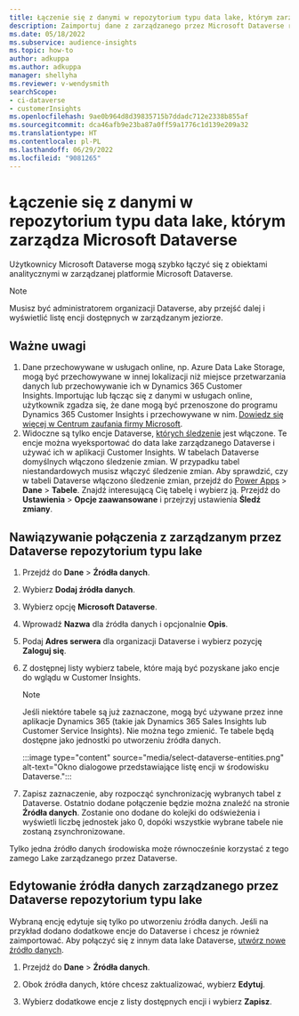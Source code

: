 ```yaml
---
title: Łączenie się z danymi w repozytorium typu data lake, którym zarządza Microsoft Dataverse
description: Zaimportuj dane z zarządzanego przez Microsoft Dataverse repozytorium typu data lake.
ms.date: 05/18/2022
ms.subservice: audience-insights
ms.topic: how-to
author: adkuppa
ms.author: adkuppa
manager: shellyha
ms.reviewer: v-wendysmith
searchScope:
- ci-dataverse
- customerInsights
ms.openlocfilehash: 9ae0b964d8d39835715b7ddadc712e2338b855af
ms.sourcegitcommit: dca46afb9e23ba87a0ff59a1776c1d139e209a32
ms.translationtype: HT
ms.contentlocale: pl-PL
ms.lasthandoff: 06/29/2022
ms.locfileid: "9081265"
---
```

# <a name="connect-to-data-in-a-microsoft-dataverse-managed-data-lake"></a>Łączenie się z danymi w repozytorium typu data lake, którym zarządza Microsoft Dataverse

Użytkownicy Microsoft Dataverse mogą szybko łączyć się z obiektami analitycznymi w zarządzanej platformie Microsoft Dataverse.

> [!NOTE]
> Musisz być administratorem organizacji Dataverse, aby przejść dalej i wyświetlić listę encji dostępnych w zarządzanym jeziorze.

## <a name="important-considerations"></a>Ważne uwagi

1. Dane przechowywane w usługach online, np. Azure Data Lake Storage, mogą być przechowywane w innej lokalizacji niż miejsce przetwarzania danych lub przechowywanie ich w Dynamics 365 Customer Insights. Importując lub łącząc się z danymi w usługach online, użytkownik zgadza się, że dane mogą być przenoszone do programu Dynamics 365 Customer Insights i przechowywane w nim. [Dowiedz się więcej w Centrum zaufania firmy Microsoft](https://www.microsoft.com/trust-center).
2. Widoczne są tylko encje Dataverse, [których śledzenie](/power-platform/admin/enable-change-tracking-control-data-synchronization) jest włączone. Te encje można wyeksportować do data lake zarządzanego Dataverse i używać ich w aplikacji Customer Insights. W tabelach Dataverse domyślnych włączono śledzenie zmian. W przypadku tabel niestandardowych musisz włączyć śledzenie zmian. Aby sprawdzić, czy w tabeli Dataverse włączono śledzenie zmian, przejdź do [Power Apps](https://make.powerapps.com) > **Dane** > **Tabele**. Znajdź interesującą Cię tabelę i wybierz ją. Przejdź do **Ustawienia** > **Opcje zaawansowane** i przejrzyj ustawienia **Śledź zmiany**.

## <a name="connect-to-a-dataverse-managed-lake"></a>Nawiązywanie połączenia z zarządzanym przez Dataverse repozytorium typu lake

1. Przejdź do **Dane** > **Źródła danych**.

1. Wybierz **Dodaj źródła danych**.

1. Wybierz opcję **Microsoft Dataverse**.

1. Wprowadź **Nazwa** dla źródła danych i opcjonalnie **Opis**.

1. Podaj **Adres serwera** dla organizacji Dataverse i wybierz pozycję **Zaloguj się**.

1. Z dostępnej listy wybierz tabele, które mają być pozyskane jako encje do wglądu w Customer Insights.

   > [!NOTE]
   > Jeśli niektóre tabele są już zaznaczone, mogą być używane przez inne aplikacje Dynamics 365 (takie jak Dynamics 365 Sales Insights lub Customer Service Insights). Nie można tego zmienić. Te tabele będą dostępne jako jednostki po utworzeniu źródła danych.

    :::image type="content" source="media/select-dataverse-entities.png" alt-text="Okno dialogowe przedstawiające listę encji w środowisku Dataverse.":::

1. Zapisz zaznaczenie, aby rozpocząć synchronizację wybranych tabel z Dataverse. Ostatnio dodane połączenie będzie można znaleźć na stronie **Źródła danych**. Zostanie ono dodane do kolejki do odświeżenia i wyświetli liczbę jednostek jako 0, dopóki wszystkie wybrane tabele nie zostaną zsynchronizowane.

Tylko jedna źródło danych środowiska może równocześnie korzystać z tego zamego Lake zarządzanego przez Dataverse.

## <a name="edit-a-dataverse-managed-lake-data-source"></a>Edytowanie źródła danych zarządzanego przez Dataverse repozytorium typu lake

Wybraną encję edytuje się tylko po utworzeniu źródła danych. Jeśli na przykład dodano dodatkowe encje do Dataverse i chcesz je również zaimportować.
Aby połączyć się z innym data lake Dataverse, [utwórz nowe źródło danych](#connect-to-a-dataverse-managed-lake).

1. Przejdź do **Dane** > **Źródła danych**.

1. Obok źródła danych, które chcesz zaktualizować, wybierz **Edytuj**.

1. Wybierz dodatkowe encje z listy dostępnych encji i wybierz **Zapisz**.
